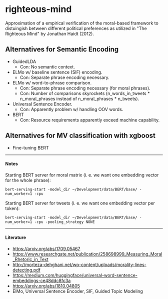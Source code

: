 # righteous-mind
Approximation of a empirical verification of the moral-based framework to distuingish between different political preferences as utilized in "The Righteous Mind" by Jonathan Haidt (2012).

## Alternatives for Semantic Encoding
* GuidedLDA
    * Con: No semantic context.
* ELMo w/ baseline sentence (SIF) encoding.
    * Con: Separate phrase encoding necessary.
* ELMo w/ word-to-phrase comparison.
    * Con: Separate phrase encoding necessary (for moral phrases).
    * Con: Number of comparisons skyrockets (n_words_in_tweets * n_moral_phrases instead of n_moral_phrases * n_tweets). 
* Universal Sentence Encoder.
    * Con: Apparently problem w/ handling OOV words.
* BERT
    * Con: Resource requirements apparently exceed machine capability.

## Alternatives for MV classification with xgboost

* Fine-tuning BERT
    
------

#### Notes

Starting BERT server for moral matrix (i. e. we want one embedding vector for the whole phrase): 

```bert-serving-start -model_dir ~/Development/data/BERT/base/ -num_worker=1 -cpu``` 
 
Starting BERT server for tweets (i. e. we want one embedding vector per token): 

```bert-serving-start -model_dir ~/Development/data/BERT/base/ -num_worker=1 -cpu -pooling_strategy NONE``` 

----

#### Literature

- https://arxiv.org/abs/1709.05467
- https://www.researchgate.net/publication/258698999_Measuring_Moral_Rhetoric_in_Text
- http://morteza-dehghani.net/wp-content/uploads/morality-lines-detecting.pdf
- https://medium.com/huggingface/universal-word-sentence-embeddings-ce48ddc8fc3a
- https://arxiv.org/abs/1810.04805
- ElMo, Universal Sentence Encoder, SIF, Guided Topic Modeling